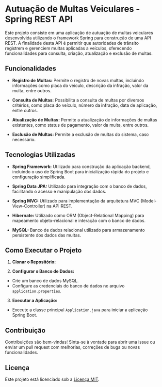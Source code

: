 # Autuação de Multas Veiculares - Spring REST API

Este projeto consiste em uma aplicação de autuação de multas veiculares desenvolvida utilizando o framework Spring para construção de uma API REST. A finalidade desta API é permitir que autoridades de trânsito registrem e gerenciem multas aplicadas a veículos, oferecendo funcionalidades para consulta, criação, atualização e exclusão de multas.

## Funcionalidades

- **Registro de Multas:** Permite o registro de novas multas, incluindo informações como placa do veículo, descrição da infração, valor da multa, entre outros.

- **Consulta de Multas:** Possibilita a consulta de multas por diversos critérios, como placa do veículo, número da infração, data de aplicação, entre outros.

- **Atualização de Multas:** Permite a atualização de informações de multas existentes, como status de pagamento, valor da multa, entre outros.

- **Exclusão de Multas:** Permite a exclusão de multas do sistema, caso necessário.

## Tecnologias Utilizadas

- **Spring Framework:** Utilizado para construção da aplicação backend, incluindo o uso de Spring Boot para inicialização rápida do projeto e configuração simplificada.

- **Spring Data JPA:** Utilizado para integração com o banco de dados, facilitando o acesso e manipulação dos dados.

- **Spring MVC:** Utilizado para implementação da arquitetura MVC (Model-View-Controller) na API REST.

- **Hibernate:** Utilizado como ORM (Object-Relational Mapping) para mapeamento objeto-relacional e interação com o banco de dados.

- **MySQL:** Banco de dados relacional utilizado para armazenamento persistente dos dados das multas.

## Como Executar o Projeto

1. **Clonar o Repositório:**

2. **Configurar o Banco de Dados:**
- Crie um banco de dados MySQL.
- Configure as credenciais do banco de dados no arquivo `application.properties`.

3. **Executar a Aplicação:**
- Execute a classe principal `Application.java` para iniciar a aplicação Spring Boot.

## Contribuição

Contribuições são bem-vindas! Sinta-se à vontade para abrir uma issue ou enviar um pull request com melhorias, correções de bugs ou novas funcionalidades.

## Licença

Este projeto está licenciado sob a [Licença MIT](https://opensource.org/licenses/MIT).
